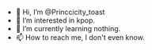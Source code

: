 - 👋 Hi, I’m @Princcicity_toast
- 👀 I’m interested in kpop. 
- 🌱 I’m currently learning nothing. 
- 📫 How to reach me, I don't even know. 

<!---
Princcicity/Princcicity is a ✨ special ✨ repository because its `README.md` (this file) appears on your GitHub profile.
You can click the Preview link to take a look at your changes.
--->
